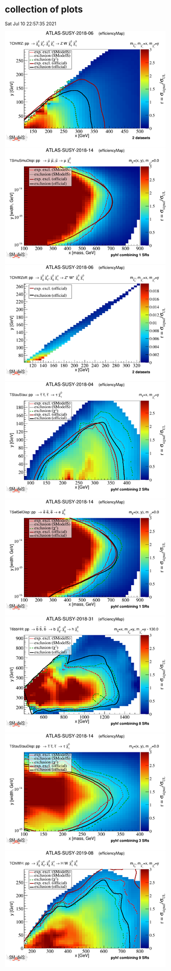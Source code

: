 # collection of plots
Sat Jul 10 22:57:35 2021

<img src="./TChiWZ_2EqMassAx_EqMassBy_combined_pretty.png" />
<img src="./TSmuSmuDisp_2EqMassAx_EqWidthAy_EqMassB0.0_combined_pretty.png" />
<img src="./TChiWZoff_2EqMassAx_EqMassBy_combined_pretty.png" />
<img src="./TStauStau_2EqMassAx_EqMassBy_combined_pretty.png" />
<img src="./TSelSelDisp_2EqMassAx_EqWidthAy_EqMassB0.0_combined_pretty.png" />
<img src="./T6bbHH_2EqMassAx_EqMassBy_EqMassCy-130.0_combined_pretty.png" />
<img src="./TStauStauDisp_2EqMassAx_EqWidthAy_EqMassB0.0_combined_pretty.png" />
<img src="./TChiWH_2EqMassAx_EqMassBy_combined_pretty.png" />
